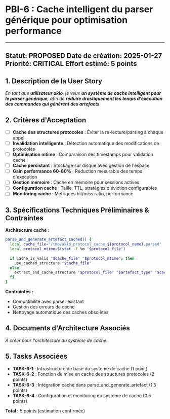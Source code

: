 # PBI-6 : Cache intelligent du parser générique pour optimisation performance

---
**Statut:** PROPOSED
**Date de création:** 2025-01-27
**Priorité:** CRITICAL
**Effort estimé:** 5 points
---

## 1. Description de la User Story

_En tant que **utilisateur aklo**, je veux **un système de cache intelligent pour le parser générique**, afin de **réduire drastiquement les temps d'exécution des commandes qui génèrent des artefacts**._

## 2. Critères d'Acceptation

- [ ] **Cache des structures protocoles** : Éviter la re-lecture/parsing à chaque appel
- [ ] **Invalidation intelligente** : Détection automatique des modifications de protocoles
- [ ] **Optimisation mtime** : Comparaison des timestamps pour validation cache
- [ ] **Cache persistant** : Stockage sur disque avec gestion de l'espace
- [ ] **Gain performance 60-80%** : Réduction mesurable des temps d'exécution
- [ ] **Gestion mémoire** : Cache en mémoire pour sessions actives
- [ ] **Configuration cache** : Taille, TTL, stratégies d'éviction configurables
- [ ] **Monitoring cache** : Métriques hit/miss ratio, performance

## 3. Spécifications Techniques Préliminaires & Contraintes

**Architecture cache :**
```bash
parse_and_generate_artefact_cached() {
  local cache_file="/tmp/aklo_protocol_cache_${protocol_name}.parsed"
  local protocol_mtime=$(stat -f %m "$protocol_file")
  
  if cache_is_valid "$cache_file" "$protocol_mtime"; then
    use_cached_structure "$cache_file"
  else
    extract_and_cache_structure "$protocol_file" "$artefact_type" "$cache_file"
  fi
}
```

**Contraintes :**
- Compatibilité avec parser existant
- Gestion des erreurs de cache
- Nettoyage automatique des caches obsolètes

## 4. Documents d'Architecture Associés

_À créer pour l'architecture du système de cache._

## 5. Tasks Associées

- **TASK-6-1** : Infrastructure de base du système de cache (1 point)
- **TASK-6-2** : Fonction de mise en cache des structures protocoles (2 points)
- **TASK-6-3** : Intégration cache dans parse_and_generate_artefact (1.5 points)
- **TASK-6-4** : Configuration et monitoring du système de cache (0.5 points)

**Total :** 5 points (estimation confirmée)